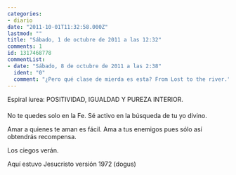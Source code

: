 ```yaml
---
categories:
- diario
date: "2011-10-01T11:32:58.000Z"
lastmod: ""
title: "Sábado, 1 de octubre de 2011 a las 12:32"
comments: 1
id: 1317468778
commentList:
- date: "Sábado, 8 de octubre de 2011 a las 2:38"
  ident: "0"
  comment: "¿Pero qué clase de mierda es esta? From Lost to the river."
---
```


Espiral íurea: POSITIVIDAD, IGUALDAD Y PUREZA INTERIOR.  
  
No te quedes solo en la Fe. Sé activo en la búsqueda de tu yo divino.  
  
Amar a quienes te aman es fácil. Ama a tus enemigos pues sólo así obtendrás recompensa.  
  
Los ciegos verán.  
  
Aquí estuvo Jesucristo versión 1972 (dogus)